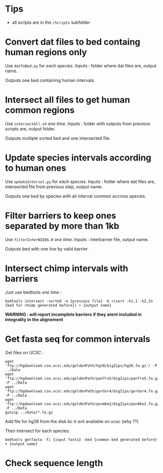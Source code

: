 # Tips

- all scripts are in the `/Scripts` subfolder

# Convert dat files to bed containg human regions only

Use `datToBed.py` for *each species*. Inputs : folder where dat files are, output name.

Outputs one bed containing human intervals.

# Intersect all files to get human common regions

Use `intersectAll.sh` *one time*. Inputs : folder with outputs from previous scripts are, output folder.

Outputs multiple sorted bed and one intersected file.

# Update species intervals according to human ones

Use `updateInterval.py` for *each species*. Inputs : folder where dat files are, intersected file from previous step, output name.

Outputs one bed by species with all interval common accross species.

# Filter barriers to keep ones separated by more than 1kb

Use `filterInterNIEBS.R` *one time*. Inputs : interbarrier file, output name.

Outputs bed with one line by valid barrier.

# Intersect chimp intervals with barriers

Just use bedtools *one time* :

```
bedtools intersect -sorted -a {previous file} -b <(sort -k1,1 -k2,2n {bed for chimp generated before}) > {output name}
```

**WARNING : will report incomplete barriers if they arent included in integrality in the alignement**

# Get fasta seq for common intervals

Get files on UCSC :
```
wget 'ftp://hgdownload.cse.ucsc.edu/goldenPath/hg38/bigZips/hg38.fa.gz'/ -P ../Data
wget 'ftp://hgdownload.cse.ucsc.edu/goldenPath/panTro5/bigZips/panTro5.fa.gz' -P ../Data
wget 'ftp://hgdownload.cse.ucsc.edu/goldenPath/gorGor4/bigZips/gorGor4.fa.gz' -P ../Data
wget 'ftp://hgdownload.cse.ucsc.edu/goldenPath/ponAbe2/bigZips/ponAbe2.fa.gz' -P ../Data
gunzip ../Data/*.fa.gz
```

Add file for hg38 from the disk bc it isnt available on ucsc (why ??)

Then intersect for each species:
```
bedtools getfasta -fi {input fasta} -bed {common bed generated before} > {output name}
```

# Check sequence length


